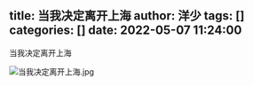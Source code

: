 title: 当我决定离开上海
author: 洋少
tags: []
categories: []
date: 2022-05-07 11:24:00
---
当我决定离开上海
<!-- more -->
![当我决定离开上海.jpg](http://124.220.167.166:8081/i/2022/05/07/6275e33233b14.jpg)